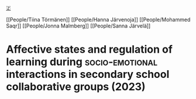 [🇿](zotero://select/groups/5641742/items/XW5S7PZQ)

[[People/Tiina Törmänen]] [[People/Hanna Järvenoja]] [[People/Mohammed Saqr]] [[People/Jonna Malmberg]] [[People/Sanna Järvelä]] 
# Affective states and regulation of learning during <span style="font-variant:small-caps;">socio‐emotional</span> interactions in secondary school collaborative groups (2023)

